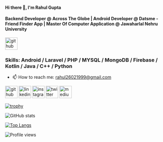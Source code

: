 <!--
**rahul26021999/rahul26021999** is a ✨ _special_ ✨ repository because its `README.md` (this file) appears on your GitHub profile.

Here are some ideas to get you started:

- 🔭 I’m currently working on ...
- 🌱 I’m currently learning ...
- 👯 I’m looking to collaborate on ...
- 🤔 I’m looking for help with ...
- 💬 Ask me about ...
- 📫 How to reach me: ...
- 😄 Pronouns: ...
- ⚡ Fun fact: ...
-->

#### Hi there 👋, I'm Rahul Gupta

#### Backend Developer @ Across The Globe | Android Developer @ Datsme - Friend Finder App | Master Of Computer Application @ Jawaharlal Nehru University  

[<img src='https://cutewallpaper.org/21/software-developer-wallpaper/Senior-Software-Engineer-Archer-Specialist-Recruitment.png' alt='github' height='40'>](https://github.com/rahul26021999)

### Skills: Android / Laravel / PHP / MYSQL / MongoDB / Firebase / Kotlin / Java / C++ / Python 

- 📫 How to reach me: rahul26021999@gmail.com 


[<img src='https://cdn.jsdelivr.net/npm/simple-icons@3.0.1/icons/github.svg' alt='github' height='40'>](https://github.com/rahul26021999)  [<img src='https://cdn.jsdelivr.net/npm/simple-icons@3.0.1/icons/linkedin.svg' alt='linkedin' height='40'>](https://www.linkedin.com/in/rahul26021999/)  [<img src='https://cdn.jsdelivr.net/npm/simple-icons@3.0.1/icons/instagram.svg' alt='instagram' height='40'>](https://www.instagram.com/rahulgupta_02/)  [<img src='https://cdn.jsdelivr.net/npm/simple-icons@3.0.1/icons/twitter.svg' alt='twitter' height='40'>](https://twitter.com/rahul26021999) [<img src='https://cdn.jsdelivr.net/npm/simple-icons@3.0.1/icons/medium.svg' alt='medium' height='40'>](https://medium.com/@rahul26021999)  


[![trophy](https://github-profile-trophy.vercel.app/?username=rahul26021999)](https://github.com/ryo-ma/github-profile-trophy)

![GitHub stats](https://github-readme-stats.vercel.app/api?username=rahul26021999&show_icons=true)  

[![Top Langs](https://github-readme-stats.vercel.app/api/top-langs/?username=rahul26021999)](https://github.com/anuraghazra/github-readme-stats)

![Profile views](https://gpvc.arturio.dev/rahul26021999)
